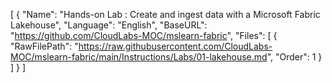 [
  {
    "Name": "Hands-on Lab : Create and ingest data with a Microsoft Fabric Lakehouse",
    "Language": "English",
    "BaseURL": "https://github.com/CloudLabs-MOC/mslearn-fabric",
    "Files": [
      {
        "RawFilePath": "https://raw.githubusercontent.com/CloudLabs-MOC/mslearn-fabric/main/Instructions/Labs/01-lakehouse.md",
        "Order": 1
      }
    ]
  }
]

